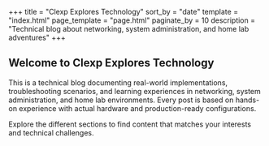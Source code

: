 +++
title = "Clexp Explores Technology"
sort_by = "date"
template = "index.html"
page_template = "page.html"
paginate_by = 10
description = "Technical blog about networking, system administration, and home lab adventures"
+++

## Welcome to Clexp Explores Technology

This is a technical blog documenting real-world implementations, troubleshooting scenarios, and learning experiences in networking, system administration, and home lab environments. Every post is based on hands-on experience with actual hardware and production-ready configurations.

Explore the different sections to find content that matches your interests and technical challenges.
